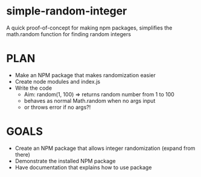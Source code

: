 # simple-random-integer

A quick proof-of-concept for making npm packages, simplifies the math.random function for finding random integers

# PLAN

- Make an NPM package that makes randomization easier
- Create node modules and index.js
- Write the code
  - Aim: random(1, 100) => returns random number from 1 to 100
  - behaves as normal Math.random when no args input
  - or throws error if no args?!

# GOALS

- Create an NPM package that allows integer randomization (expand from there)
- Demonstrate the installed NPM package
- Have documentation that explains how to use package
